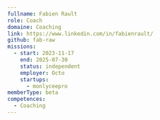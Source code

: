 ```yaml
---
fullname: Fabien Rault
role: Coach
domaine: Coaching
link: https://www.linkedin.com/in/fabienrault/
github: fab-raw
missions:
  - start: 2023-11-17
    end: 2025-07-30
    status: independent
    employer: Octo
    startups:
      - monlyceepro
memberType: beta
competences:
  - Coaching
---
```

